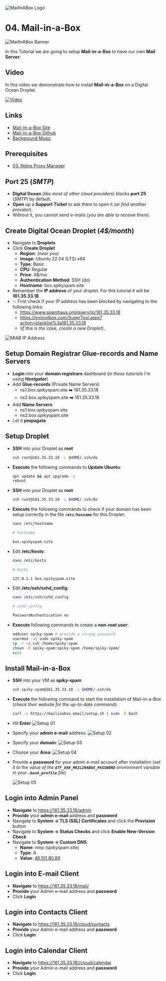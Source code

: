 ![MailInABox Logo](_assets/images/mailinabox.png)
# 04. Mail-in-a-Box

![MailInABox Banner](_assets/images/mailinabox_banner.png)

In this Tutorial we are going to setup **Mail-in-a-Box** to have our own **Mail Server**:

## Video

In this video we demonstrate how to install **Mail-in-a-Box** on a Digital Ocean Droplet.

[![Video](_assets/images/mailinabox-video.png)](https://youtu.be/XXXXXXXXXXXXXXXXXXXXXXX)

## Links

- [Mail-In-a-Box Site](https://mailinabox.email/)
- [Mail-In-a-Box Github](https://github.com/mail-in-a-box/mailinabox)
- [Background Music](https://freesound.org/people/Migfus20/sounds/683260/)

## Prerequisites

- [03. Nginx Proxy Manager](../03_nginx_proxy_manager/README.md)

## Port 25 (*SMTP*)

- **Digital Ocean** (*like most of other cloud providers*) blocks **port 25** (*SMTP*) by default.
- **Open** up a **Support Ticket** to ask them to open it (*or find another provider*).
- Without it, you cannot send e-mails (*you are able to receive them*).

## Create Digital Ocean Droplet (*4$/month*)

- Navigate to **Droplets**
- Click **Create Droplet**
  - **Region**: *(near you)*
  - **Image**: Ubuntu 22.04 (LTS) x64
  - **Type**: Basic
  - **CPU**: Regular
  - **Price**: 4$/mo
  - **Authentication Method**: SSH (do)
  - **Hostname**: box.spikyspam.site
- Remember the **IP address** of your droplet. For this tutorial it will be **161.35.33.18**
- 💥 First check if your IP address has been blocked by navigating to the following links:
  - https://www.spamhaus.org/query/ip/161.35.33.18
  - https://mxtoolbox.com/SuperTool.aspx?action=blacklist%3a161.35.33.18
  - (*if this is the case, create a new Droplet*).

![MIAB IP Address](_assets/images/ip.png)

## Setup Domain Registrar Glue-records and Name Servers

- **Login** into your **domain registrars** dashboard (*in these tutorials I'm using **Hostgator***)
- Add **Glue-records** (Private Name Servers)
  - ns1.box.spikyspam.site ➡️ 161.35.33.18
  - ns2.box.spikyspam.site ➡️ 161.35.33.18
- Add **Name Servers**
  - ns1.box.spikyspam.site
  - ns2.box.spikyspam.site
- Let it **propagate**

## Setup Droplet

- **SSH** into your Droplet as **root**
  ```bash
  ssh root@161.35.33.18 -i $HOME/.ssh/do
  ```

- **Execute** the following commands to **Update Ubuntu**:
  ```bash
  apt update && apt upgrade -y
  reboot
  ```

- **SSH** into your Droplet as **root**
  ```bash
  ssh root@161.35.33.18 -i $HOME/.ssh/do
  ```

- **Execute** the following commands to check if your domain has been setup correctly in the file **`/etc/hosname`** for this Droplet:
  ```bash
  nano /etc/hostname
  ```
  ```bash
  # hostname

  box.spikyspam.site
  ```

- Edit **/etc/hosts**:
  ```bash
  nano /etc/hosts
  ```
  ```bash
  # hosts

  127.0.1.1 box.spikyspam.site
  ```

- Edit **/etc/ssh/sshd_config**:
  ```bash
  nano /etc/ssh/sshd_config
  ```

  ```bash
  # sshd_config

  PasswordAuthentication no
  ```

- **Execute** following commands to create a **non-root user**:
  ```bash
  adduser spiky-spam # provide a strong password
  usermod -aG sudo spiky-spam
  cp -r ~/.ssh /home/spiky-spam
  chown -R spiky-spam:spiky-spam /home/spiky-spam/
  exit
  ```

## Install Mail-in-a-Box

- **SSH** into your VM as **spiky-spam**
  ```bash
  ssh spiky-spam@161.35.33.18 -i $HOME/.ssh/do
  ```

- **Execute** the following command to start the installation of Mail-in-a-Box (*check their website for the up-to-date command*):
  ```bash
  curl -s https://mailinabox.email/setup.sh | sudo -E bash
  ```

- Hit **Enter**
  ![Setup 01](_assets/images/setup_01.png)

- Specify your **admin e-mail** address:
  ![Setup 02](_assets/images/setup_02.png)

- Specify your **domain**:
  ![Setup 03](_assets/images/setup_03.png)

- Choose your **Area**:
  ![Setup 04](_assets/images/setup_04.png)

- Provide a **password** for your admin e-mail account after installation (*set it to the value of the ***`$TF_VAR_MAILINABOX_PASSWORD`*** environment variable in your ***`.bash_profile`*** file*)

  ![Setup 05](_assets/images/setup_05.png)

## Login into Admin Panel

- **Navigate** to https://161.35.33.18/admin
- **Provide** your **admin e-mail** address and **password**
- Navigate to **System → TLS (SSL) Certificates** and click the **Provision** button
- Navigate to **System → Status Checks** and click **Enable New-Version Check**
- Navigate to **System → Custom DNS**:
  - **Name**: nmp (spikyspam.site)
  - **Type**: A
  - **Value**: [46.101.80.89](../03_nginx_proxy_manager/README.md)

## Login into E-mail Client

- **Navigate** to https://161.35.33.18/mail/
- **Provide** your Admin e-mail address and **password**
- Click **Login**

## Login into Contacts Client

- **Navigate** to https://161.35.33.18/cloud/contacts
- **Provide** your Admin e-mail address and **password**
- Click **Login**

## Login into Calendar Client

- **Navigate** to https://161.35.33.18//cloud/calendar
- **Provide** your Admin e-mail address and **password**
- Click **Login**